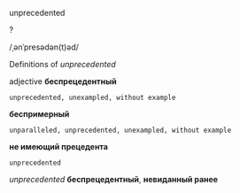 unprecedented

?

/ˌənˈpresədən(t)əd/

Definitions of _unprecedented_

adjective
**беспрецедентный**

    unprecedented, unexampled, without example
**беспримерный**

    unparalleled, unprecedented, unexampled, without example
**не имеющий прецедента**

    unprecedented

_unprecedented_
**беспрецедентный**, **невиданный ранее**